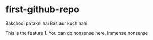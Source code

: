 # first-github-repo
Bakchodi patakni hai
Bas aur kuch nahi

This is the feature 1. You can do nonsense here.
Immense nonsense
